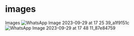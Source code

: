 # images
Images
![WhatsApp Image 2023-09-29 at 17 25 39_a1f9151c](https://github.com/mdzeeshan-2/images/assets/98448457/dc08c56a-4fe1-417b-a76a-fc6dc8c0b658)
![WhatsApp Image 2023-09-29 at 17 48 11_87e84759](https://github.com/mdzeeshan-2/images/assets/98448457/0df7f833-8002-4097-92e0-023e1a6f1d79)
